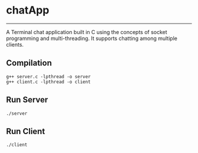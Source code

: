 # chatApp
_________________________________________________________________________________________________________________________________________________
A Terminal chat application built in C using the concepts of socket programming and multi-threading. It supports chatting among multiple clients.

## Compilation     
```
g++ server.c -lpthread -o server
g++ client.c -lpthread -o client 
```

## Run Server
``` 
./server  
```
## Run Client
``` 
./client 
```   
